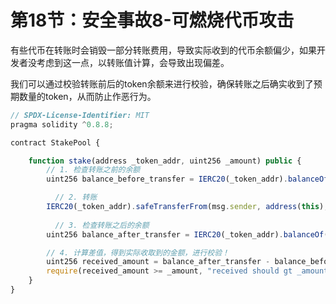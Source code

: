 # 第18节：安全事故8-可燃烧代币攻击

有些代币在转账时会销毁一部分转账费用，导致实际收到的代币余额偏少，如果开发者没考虑到这一点，以转账值计算，会导致出现偏差。

我们可以通过校验转账前后的token余额来进行校验，确保转账之后确实收到了预期数量的token，从而防止作恶行为。

```js
// SPDX-License-Identifier: MIT
pragma solidity ^0.8.8;

contract StakePool {

    function stake(address _token_addr, uint256 _amount) public {
      	// 1. 检查转账之前的余额
        uint256 balance_before_transfer = IERC20(_token_addr).balanceOf(address(this));

	      // 2. 转账
        IERC20(_token_addr).safeTransferFrom(msg.sender, address(this), _amount);
      
	      // 3. 检查转账之后的余额
        uint256 balance_after_transfer = IERC20(_token_addr).balanceOf(address(this));

      	// 4. 计算差值，得到实际收取到的金额，进行校验！
        uint256 received_amount = balance_after_transfer - balance_before_transfer;
        require(received_amount >= _amount, "received should gt _amount");
    }
}
```

